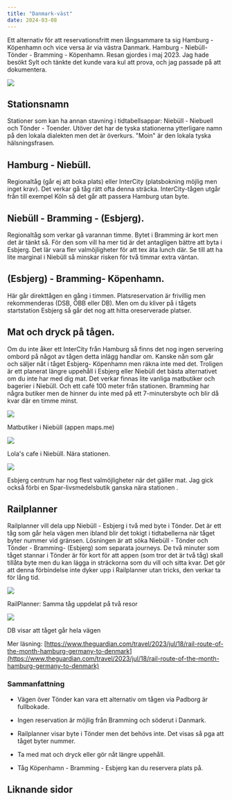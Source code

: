 ```yaml
---
title: "Danmark-väst"
date: 2024-03-08
---
```


Ett alternativ för att reservationsfritt men långsammare ta sig Hamburg - Köpenhamn och vice versa är via västra Danmark. Hamburg - Niebüll- Tönder - Bramming - Köpenhamn. Resan gjordes i maj 2023. Jag hade besökt Sylt och tänkte det kunde vara kul att prova, och jag passade på att dokumentera.

![](images/danmark-vast_5.jpg?w=798)

## Stationsnamn

Stationer som kan ha annan stavning i tidtabellsappar: Niebüll - Niebuell och Tönder - Toender. Utöver det har de tyska stationerna ytterligare namn på den lokala dialekten men det är överkurs. "Moin" är den lokala tyska hälsningsfrasen.

## Hamburg - Niebüll.

Regionaltåg (går ej att boka plats) eller InterCity (platsbokning möjlig men inget krav). Det verkar gå tåg rätt ofta denna sträcka. InterCity-tågen utgår från till exempel Köln så det går att passera Hamburg utan byte.

## Niebüll - Bramming - (Esbjerg).

Regionaltåg som verkar gå varannan timme. Bytet i Bramming är kort men det är tänkt så. För den som vill ha mer tid är det antagligen bättre att byta i Esbjerg. Det lär vara fler valmöjligheter för att tex äta lunch där. Se till att ha lite marginal i Niebüll så minskar risken för två timmar extra väntan.

## (Esbjerg) - Bramming- Köpenhamn.

Här går direkttågen en gång i timmen. Platsreservation är frivillig men rekommenderas (DSB, ÖBB eller DB). Men om du kliver på i tågets startstation Esbjerg så går det nog att hitta oreserverade platser.

## Mat och dryck på tågen.

Om du inte åker ett InterCity från Hamburg så finns det nog ingen servering ombord på något av tågen detta inlägg handlar om. Kanske nån som går och säljer nåt i tåget Esbjerg- Köpenhamn men räkna inte med det. Troligen är ett planerat längre uppehåll i Esbjerg eller Niebüll det bästa alternativet om du inte har med dig mat. Det verkar finnas lite vanliga matbutiker och bagerier i Niebüll. Och ett café 100 meter från stationen. Bramming har några butiker men de hinner du inte med på ett 7-minutersbyte och blir då kvar där en timme minst.

 

![](images/danmark-vast_3.jpg?w=769)

<figcaption>

Matbutiker i Niebüll (appen maps.me)

</figcaption>

 

 

![](images/danmark-vast_1.jpg?w=1024)

<figcaption>

Lola's cafe i Niebüll. Nära stationen.

</figcaption>

 

 

![](images/danmark-vast_4.jpg?w=768)

<figcaption>

Esbjerg centrum har nog flest valmöjligheter när det gäller mat. Jag gick också förbi en Spar-livsmedelsbutik ganska nära stationen .

</figcaption>

 

## Railplanner

Railplanner vill dela upp Niebüll - Esbjerg i två med byte i Tönder. Det är ett tåg som går hela vägen men ibland blir det tokigt i tidtabellerna när tåget byter nummer vid gränsen. Lösningen är att söka Niebüll - Tönder och Tönder - Bramming- (Esbjerg) som separata journeys. De två minuter som tåget stannar i Tönder är för kort för att appen (som tror det är två tåg) skall tillåta byte men du kan lägga in sträckorna som du vill och sitta kvar. Det gör att denna förbindelse inte dyker upp i Railplanner utan tricks, den verkar ta för lång tid.

 

![](images/danmark-vast_6.jpg?w=1024)

<figcaption>

RailPlanner: Samma tåg uppdelat på två resor

</figcaption>

 

 

![](images/danmark-vast_2.jpg?w=1024)

<figcaption>

DB visar att tåget går hela vägen

</figcaption>

 

Mer läsning: [https://www.theguardian.com/travel/2023/jul/18/rail-route-of-the-month-hamburg-germany-to-denmark](https://www.theguardian.com/travel/2023/jul/18/rail-route-of-the-month-hamburg-germany-to-denmark)

### Sammanfattning

- Vägen över Tönder kan vara ett alternativ om tågen via Padborg är fullbokade.

- Ingen reservation är möjlig från Bramming och söderut i Danmark.

- Railplanner visar byte i Tönder men det behövs inte. Det visas så pga att tåget byter nummer.

- Ta med mat och dryck eller gör nåt längre uppehåll.

- Tåg Köpenhamn - Bramming - Esbjerg kan du reservera plats på.

## Liknande sidor

